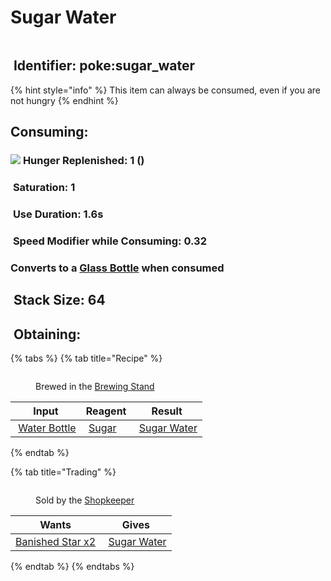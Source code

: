 # Sugar Water

<figure><img src="https://github.com/user-attachments/assets/81d985f3-0c44-468e-ba2e-65c26664b823" alt=""><figcaption></figcaption></figure>

## <img src="https://minecraft.wiki/images/Name_Tag_JE2_BE2.png?cbdc1" alt="" data-size="line"> Identifier: **poke:sugar\_water** <a href="#identifier" id="identifier"></a>

{% hint style="info" %}
This item can always be consumed, even if you are not hungry
{% endhint %}

## Consuming:

### &#x20;    ![](https://wiki.bedrock.dev/assets/images/concepts/emojis/hud/food.png) **Hunger Replenished**: 1 (<img src="https://github.com/user-attachments/assets/f6b2ec5f-ab15-45ef-88ca-d5a9bde69ea3" alt="" data-size="line">)

### &#x20;    <img src="https://minecraft.wiki/images/Saturation_JE1.png?dbba6" alt="" data-size="line"> **Saturation**: 1

### &#x20;    <img src="https://minecraft.wiki/images/Clock_JE3_BE3.gif?8eaae" alt="" data-size="line"> **Use Duration**: 1.6s

### &#x20;    <img src="https://minecraft.wiki/images/Slowness_JE4.png?d415c" alt="" data-size="line"> **Speed Modifier while Consuming**: 0.32

### &#x20;    Converts to a <img src="https://minecraft.wiki/images/Glass_Bottle_JE2_BE2.png?4b45e" alt="" data-size="line">[Glass Bottle](https://minecraft.wiki/w/Glass\_Bottle) when consumed

## <img src="https://minecraft.wiki/images/Light_Gray_Bundle_JE1_BE1.png?b552e" alt="" data-size="line"> Stack Size: 64

## <img src="https://minecraft.wiki/images/thumb/Crafting_Table_JE4_BE3.png/150px-Crafting_Table_JE4_BE3.png?5767f" alt="" data-size="line"> Obtaining:

{% tabs %}
{% tab title="Recipe" %}
<figure><img src="https://minecraft.wiki/images/thumb/Brewing_Stand_(empty)_JE10.png/150px-Brewing_Stand_(empty)_JE10.png?58d74" alt=""><figcaption><p>Brewed in the <a href="https://minecraft.wiki/w/Brewing_Stand">Brewing Stand</a></p></figcaption></figure>

| Input                                                                                                                                                           | Reagent                                                                                                                           | Result                                                                                                                                            |
| --------------------------------------------------------------------------------------------------------------------------------------------------------------- | --------------------------------------------------------------------------------------------------------------------------------- | ------------------------------------------------------------------------------------------------------------------------------------------------- |
| <img src="https://minecraft.wiki/images/Water_Bottle_JE2_BE2.png?acae5" alt="" data-size="line"> [Water Bottle](https://minecraft.wiki/w/Potion#Base\_potions)  | <img src="https://minecraft.wiki/images/Sugar_JE2_BE2.png?9185b" alt="" data-size="line"> [Sugar](https://minecraft.wiki/w/Sugar) | <img src="https://github.com/user-attachments/assets/81d985f3-0c44-468e-ba2e-65c26664b823" alt="" data-size="line"> [Sugar Water](sugar-water.md) |
{% endtab %}

{% tab title="Trading" %}


<figure><img src="https://github.com/ItsMePok/PFE/assets/136857747/fe224e70-cbe3-4056-ad9f-48367bd2edd4" alt=""><figcaption><p>Sold by the <a href="../../mobs/traders/shopkeeper.md">Shopkeeper</a></p></figcaption></figure>



| Wants                                                                                                                                                                                                                                                                                                                    | Gives                                                                                                                                             |
| ------------------------------------------------------------------------------------------------------------------------------------------------------------------------------------------------------------------------------------------------------------------------------------------------------------------------ | ------------------------------------------------------------------------------------------------------------------------------------------------- |
| [<img src="https://pfewiki.gitbook.io/~gitbook/image?url=https%3A%2F%2Fgithub.com%2FItsMePok%2FPFE%2Fassets%2F136857747%2Fe418b9e5-fabf-44cd-9775-f353e3b512ac&#x26;width=768&#x26;dpr=1&#x26;quality=100&#x26;sign=ffcb5343&#x26;sv=1" alt="" data-size="line">Banished Star x2](../banished-stars/banished-star-x2.md) | <img src="https://github.com/user-attachments/assets/81d985f3-0c44-468e-ba2e-65c26664b823" alt="" data-size="line"> [Sugar Water](sugar-water.md) |
{% endtab %}
{% endtabs %}
